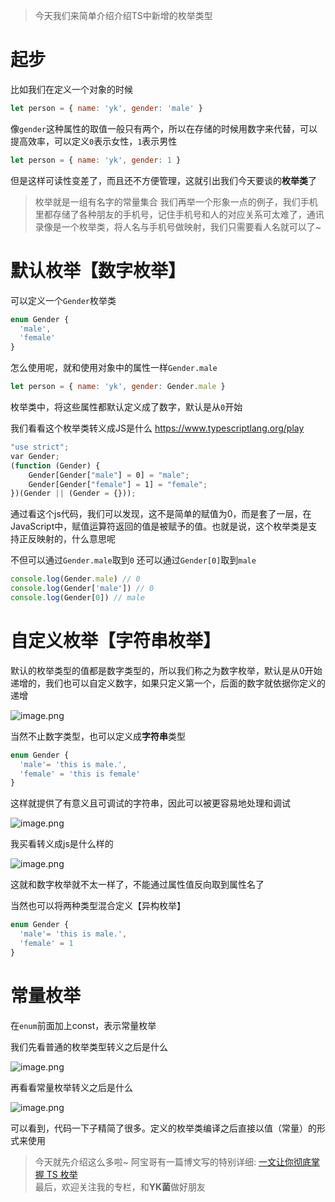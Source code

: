
> 今天我们来简单介绍介绍TS中新增的枚举类型


# 起步

比如我们在定义一个对象的时候

```js
let person = { name: 'yk', gender: 'male' }
```
像`gender`这种属性的取值一般只有两个，所以在存储的时候用数字来代替，可以提高效率，可以定义`0`表示女性，`1`表示男性

```js
let person = { name: 'yk', gender: 1 }
```
但是这样可读性变差了，而且还不方便管理，这就引出我们今天要谈的**枚举类**了

> 枚举就是一组有名字的常量集合
我们再举一个形象一点的例子，我们手机里都存储了各种朋友的手机号，记住手机号和人的对应关系可太难了，通讯录像是一个枚举类，将人名与手机号做映射，我们只需要看人名就可以了~



# 默认枚举【数字枚举】

可以定义一个`Gender`枚举类

```ts
enum Gender {
  'male',
  'female'
}
```
怎么使用呢，就和使用对象中的属性一样`Gender.male`

```js
let person = { name: 'yk', gender: Gender.male }
```

枚举类中，将这些属性都默认定义成了数字，默认是从`0`开始


我们看看这个枚举类转义成JS是什么  https://www.typescriptlang.org/play


```js
"use strict";
var Gender;
(function (Gender) {
    Gender[Gender["male"] = 0] = "male";
    Gender[Gender["female"] = 1] = "female";
})(Gender || (Gender = {}));
```

通过看这个js代码，我们可以发现，这不是简单的赋值为0，而是套了一层，在JavaScript中，赋值运算符返回的值是被赋予的值。也就是说，这个枚举类是支持正反映射的，什么意思呢


不但可以通过`Gender.male`取到`0`
还可以通过`Gender[0]`取到`male`

```js
console.log(Gender.male) // 0
console.log(Gender['male']) // 0
console.log(Gender[0]) // male
```

# 自定义枚举【字符串枚举】

默认的枚举类型的值都是数字类型的，所以我们称之为数字枚举，默认是从0开始递增的，我们也可以自定义数字，如果只定义第一个，后面的数字就依据你定义的递增

![image.png](https://p1-juejin.byteimg.com/tos-cn-i-k3u1fbpfcp/2d4b4ff14b4b46f0b6b25838c66f62a9~tplv-k3u1fbpfcp-watermark.image?)

当然不止数字类型，也可以定义成**字符串**类型



```ts
enum Gender {
  'male'= 'this is male.',
  'female' = 'this is female'
}
```

这样就提供了有意义且可调试的字符串，因此可以被更容易地处理和调试


![image.png](https://p6-juejin.byteimg.com/tos-cn-i-k3u1fbpfcp/6722b23667ef4659b151fdf94dce0555~tplv-k3u1fbpfcp-watermark.image?)

我买看转义成js是什么样的

![image.png](https://p3-juejin.byteimg.com/tos-cn-i-k3u1fbpfcp/d1946340276a4c09874f5db88b355947~tplv-k3u1fbpfcp-watermark.image?)

这就和数字枚举就不太一样了，不能通过属性值反向取到属性名了


当然也可以将两种类型混合定义【异构枚举】

```js
enum Gender {
  'male'= 'this is male.',
  'female' = 1
}
```



# 常量枚举
在`enum`前面加上const，表示常量枚举


我们先看普通的枚举类型转义之后是什么

![image.png](https://p1-juejin.byteimg.com/tos-cn-i-k3u1fbpfcp/c023c53433e64c7fb6f5e6a3994a3ff5~tplv-k3u1fbpfcp-watermark.image?)

再看看常量枚举转义之后是什么

![image.png](https://p3-juejin.byteimg.com/tos-cn-i-k3u1fbpfcp/b12dad7efa1248b1ae3172f1db023c02~tplv-k3u1fbpfcp-watermark.image?)

可以看到，代码一下子精简了很多。定义的枚举类编译之后直接以值（常量）的形式来使用





> 今天就先介绍这么多啦~ 阿宝哥有一篇博文写的特别详细: [一文让你彻底掌握 TS 枚举](https://juejin.cn/post/6844904112669065224) <br>最后，欢迎关注我的专栏，和**YK菌**做好朋友
